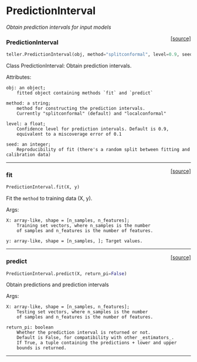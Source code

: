 # PredictionInterval

_Obtain prediction intervals for input models_

<span style="float:right;">[[source]](https://github.com/Techtonique/teller/blob/master/teller/predictioninterval/predictioninterval.py#L12)</span>

### PredictionInterval


```python
teller.PredictionInterval(obj, method="splitconformal", level=0.9, seed=123)
```


Class PredictionInterval: Obtain prediction intervals.
    
Attributes:
   
    obj: an object;
        fitted object containing methods `fit` and `predict`

    method: a string;
        method for constructing the prediction intervals. 
        Currently "splitconformal" (default) and "localconformal"

    level: a float;                
        Confidence level for prediction intervals. Default is 0.9, 
        equivalent to a miscoverage error of 0.1
    
    seed: an integer;
        Reproducibility of fit (there's a random split between fitting and calibration data)


----

<span style="float:right;">[[source]](https://github.com/Techtonique/teller/blob/master/teller/predictioninterval/predictioninterval.py#L41)</span>

### fit


```python
PredictionInterval.fit(X, y)
```


Fit the `method` to training data (X, y).           

Args:

    X: array-like, shape = [n_samples, n_features]; 
        Training set vectors, where n_samples is the number 
        of samples and n_features is the number of features.                

    y: array-like, shape = [n_samples, ]; Target values.
               


----

<span style="float:right;">[[source]](https://github.com/Techtonique/teller/blob/master/teller/predictioninterval/predictioninterval.py#L72)</span>

### predict


```python
PredictionInterval.predict(X, return_pi=False)
```


Obtain predictions and prediction intervals            

Args: 

    X: array-like, shape = [n_samples, n_features]; 
        Testing set vectors, where n_samples is the number 
        of samples and n_features is the number of features. 

    return_pi: boolean               
        Whether the prediction interval is returned or not. 
        Default is False, for compatibility with other _estimators_.
        If True, a tuple containing the predictions + lower and upper 
        bounds is returned.


----

